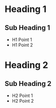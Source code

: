 # Heading 1
## Sub Heading 1
- H1 Point 1
- H1 Point 2
# Heading 2
## Sub Heading 2
- H2 Point 1
- H2 Point 2